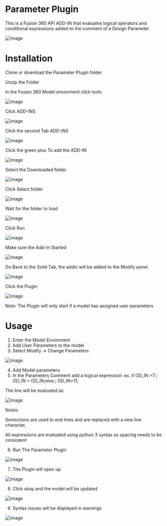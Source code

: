 # Parameter Plugin
This is a Fusion 360 API ADD-IN that evaluates logical operators and conditional expressions added to the comment of a Design Parameter

![image](https://user-images.githubusercontent.com/41913546/133493654-20025c53-a8b9-45b6-b600-4118d8062314.png)

# Installation
Clone or download the Parameter Plugin folder

Unzip the Folder 

In the Fusion 360 Model enviorment click tools

![image](https://user-images.githubusercontent.com/41913546/133494188-0aa6126f-346d-40a4-a765-dd72bd56156a.png)

Click ADD-INS

![image](https://user-images.githubusercontent.com/41913546/133494685-ba837eda-a8ed-4d1b-8334-fc2cc7824131.png)

Click the second Tab ADD-INS

![image](https://user-images.githubusercontent.com/41913546/133494781-59c0c5df-53ea-4dd9-a39b-72e7f251caf6.png)

Click the green plus To add the ADD-IN

![image](https://user-images.githubusercontent.com/41913546/133494941-3e17728d-91d8-410d-b3a9-934afcc85fea.png)

Select the Downloaded folder 

![image](https://user-images.githubusercontent.com/41913546/133495151-14018ef2-3f27-41cd-84b7-975f9a96f2fa.png)

Click Select folder 

![image](https://user-images.githubusercontent.com/41913546/133495179-43174e1d-4a38-4d91-98ad-7c71251d9ce5.png)

Wait for the folder to load

![image](https://user-images.githubusercontent.com/41913546/133495724-ebab3595-6ec4-4b7f-9031-22dbdc65e66e.png)

Click Run

![image](https://user-images.githubusercontent.com/41913546/133495808-001a2f96-d444-4df0-a42f-19d005659615.png)

Make sure the Add-In Started

![image](https://user-images.githubusercontent.com/41913546/133496277-91b22be6-de68-4460-8e18-4293862c9acc.png)

Go Back to the Solid Tab, the addin will be added to the Modify panel

![image](https://user-images.githubusercontent.com/41913546/133495933-52007e0b-a520-4254-aa2a-c0adc6f9335f.png)

Click the Plugin

![image](https://user-images.githubusercontent.com/41913546/133496331-fdca7b0d-05b5-4907-87a2-7d6c4c1a7ea1.png)

Note:
The Plugin will only start if a model has assigned user parameters 

# Usage
1. Enter the Model Enviorment
2. Add User Parameters to the model
3. Select Modify -> Change Parameters

![image](https://user-images.githubusercontent.com/41913546/133497057-5d4b3650-673b-4017-a754-2187b5d12c5e.png)

4. Add Model parameters 
5. In the Parameters Comment add a logical expression: ex. if OD_IN >7:; OD_IN = OD_IN;else:;  OD_IN=11; 

The line will be evaluated as

![image](https://user-images.githubusercontent.com/41913546/133498258-fa06e725-5ef5-4272-bcb8-45eda5b18d6c.png)

Notes:

Semicolons are used to end lines and are replaced with a new line character,

All expressions are evaluated using python 3 syntax so spacing needs to be consistent 

6. Run The Parameter Plugin

![image](https://user-images.githubusercontent.com/41913546/133498563-42ab1d97-7e12-45e9-aa4f-fea5d765d7a0.png)

7. The Plugin will open up 

![image](https://user-images.githubusercontent.com/41913546/133498621-4f2f1df0-93bb-46e3-949a-5f9cc4a5c440.png)

8. Click okay and the model will be updated

![image](https://user-images.githubusercontent.com/41913546/133499313-6fbfc388-0607-4c60-83f6-05ad5f4e3810.png)

9. Syntax issues will be displayed in warnings

![image](https://user-images.githubusercontent.com/41913546/133498447-3eeae4fe-16a6-4818-a53a-55473c811c4d.png)



